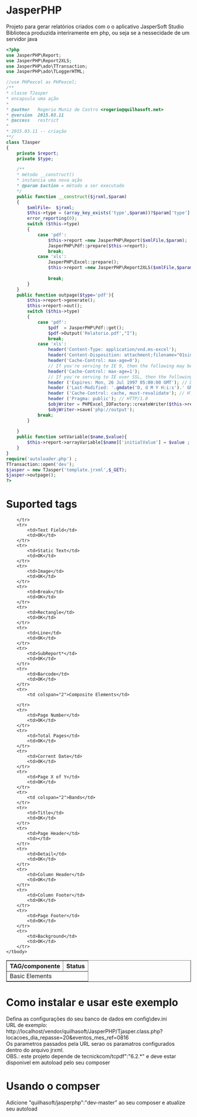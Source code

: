 # JasperPHP
Projeto para gerar relatórios criados com o o aplicativo JasperSoft Studio<br>
Biblioteca produzida interiramente em php, ou seja se a nessecidade de um servidor java

```php
<?php
use JasperPHP\Report;
use JasperPHP\Report2XLS;
use JasperPHP\ado\TTransaction;
use JasperPHP\ado\TLoggerHTML;

//use PHPexcel as PHPexcel;
/**
* classe TJasper
* encapsula uma ação
*
* @author   Rogerio Muniz de Castro <rogerio@quilhasoft.net>
* @version  2015.03.11
* @access   restrict
* 
* 2015.03.11 -- criação
**/
class TJasper
{
    private $report;
    private $type;

    /**
    * método __construct()
    * instancia uma nova ação
    * @param $action = método a ser executado
    */
    public function __construct($jrxml,$param)
    {
        $xmlFile=  $jrxml;
        $this->type = (array_key_exists('type',$param))?$param['type']:'pdf';
        error_reporting(0);
        switch ($this->type)
        {
            case 'pdf': 
                $this->report =new JasperPHP\Report($xmlFile,$param);
                JasperPHP\Pdf::prepare($this->report);
                break;
            case 'xls':
                JasperPHP\Excel::prepare();
                $this->report =new JasperPHP\Report2XLS($xmlFile,$param);
                
                break;
        }
    }
    public function outpage($type='pdf'){
        $this->report->generate();
        $this->report->out();
        switch ($this->type)
        {
            case 'pdf':
                $pdf  = JasperPHP\Pdf::get();
                $pdf->Output('Relatorio.pdf',"I");
                break;
            case 'xls':
                header('Content-Type: application/vnd.ms-excel');
                header('Content-Disposition: attachment;filename="01simple.xls"');
                header('Cache-Control: max-age=0');
                // If you're serving to IE 9, then the following may be needed
                header('Cache-Control: max-age=1');
                // If you're serving to IE over SSL, then the following may be needed
                header ('Expires: Mon, 26 Jul 1997 05:00:00 GMT'); // Date in the past
                header ('Last-Modified: '.gmdate('D, d M Y H:i:s').' GMT'); // always modified
                header ('Cache-Control: cache, must-revalidate'); // HTTP/1.1
                header ('Pragma: public'); // HTTP/1.0
                $objWriter = PHPExcel_IOFactory::createWriter($this->report->wb, 'Excel5');
                $objWriter->save('php://output');
            break;
        }
        
    }
    public function setVariable($name,$value){
        $this->report->arrayVariable[$name]['initialValue'] = $value ;
    }
}
require('autoloader.php') ;
TTransaction::open('dev');
$jasper = new TJasper('template.jrxml',$_GET);
$jasper->outpage();
?>

```
# Suported tags
<table border="1">
    <thead>
        <tr>
            <th>TAG/componente</th>
            <th>Status</th>
        </tr>
    </thead>
    <tbody>
        <tr>
            <td colspan="2">Basic Elements</td>
            
        </tr>
        <tr>
            <td>Text Field</td>
            <td>OK</td>
        </tr>
        <tr>
            <td>Static Text</td>
            <td>OK</td>
        </tr>
        <tr>
            <td>Image</td>
            <td>OK</td>
        </tr>
        <tr>
            <td>Break</td>
            <td>OK</td>
        </tr>
        <tr>
            <td>Rectangle</td>
            <td>OK</td>
        </tr>
        <tr>
            <td>Line</td>
            <td>OK</td>
        </tr>
        <tr>
            <td>SubReport*</td>
            <td>OK</td>
        </tr>
        <tr>
            <td>Barcode</td>
            <td>OK</td>
        </tr>
        <tr>
            <td colspan="2">Composite Elements</td>
            
        </tr>
        <tr>
            <td>Page Number</td>
            <td>OK</td>
        </tr>
        <tr>
            <td>Total Pages</td>
            <td>OK</td>
        </tr>
        <tr>
            <td>Corrent Date</td>
            <td>OK</td>
        </tr>
        <tr>
            <td>Page X of Y</td>
            <td>OK</td>
        </tr>
        <tr>
            <td colspan="2">Bands</td>
        </tr>
        <tr>
            <td>Title</td>
            <td>OK</td>
        </tr>
        <tr>
            <td>Page Header</td>
            <td></td>
        </tr>
        <tr>
            <td>Detail</td>
            <td>OK</td>
        </tr>
        <tr>
            <td>Column Header</td>
            <td>OK</td>
        </tr>
        <tr>
            <td>Column Footer</td>
            <td>OK</td>
        </tr>
        <tr>
            <td>Page Footer</td>
            <td>OK</td>
        </tr>
        <tr>
            <td>Background</td>
            <td>OK</td>
        </tr>
    </tbody>
</table>


# Como instalar e usar este exemplo
Defina as configurações do seu banco de dados em config\dev.ini<br>
URL de exemplo:<br>
http://localhost/vendor/quilhasoft/JasperPHP/Tjasper.class.php?locacoes_dia_repasse=20&eventos_mes_ref=0816<br>
Os parametros passados pela URL serao os paramatros configurados dentro do arquivo jrxml.<br>
OBS.: este projeto depende de tecnickcom/tcpdf":"6.2.*" e deve estar disponivel em autoload pelo seu composer<br>
# Usando o compser
Adicione "quilhasoft/jasperphp":"dev-master" ao seu composer e atualize seu autoload
